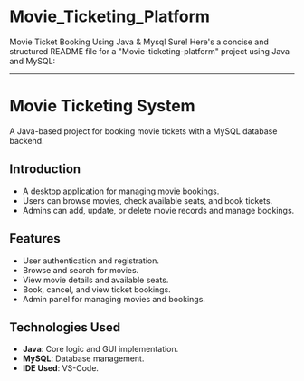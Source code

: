 # Movie_Ticketing_Platform
Movie Ticket Booking Using Java &amp; Mysql
Sure! Here's a concise and structured README file for a "Movie-ticketing-platform" project using Java and MySQL:

---

# Movie Ticketing System

A Java-based project for booking movie tickets with a MySQL database backend.


## Introduction

- A desktop application for managing movie bookings.
- Users can browse movies, check available seats, and book tickets.
- Admins can add, update, or delete movie records and manage bookings.

## Features

- User authentication and registration.
- Browse and search for movies.
- View movie details and available seats.
- Book, cancel, and view ticket bookings.
- Admin panel for managing movies and bookings.

## Technologies Used

- **Java**: Core logic and GUI implementation.
- **MySQL**: Database management.
- **IDE Used**: VS-Code.

